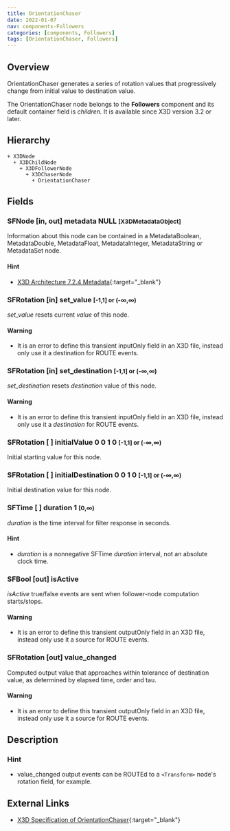 ```yaml
---
title: OrientationChaser
date: 2022-01-07
nav: components-Followers
categories: [components, Followers]
tags: [OrientationChaser, Followers]
---
```

<style>
.post h3 {
  word-spacing: 0.2em;
}
</style>

## Overview

OrientationChaser generates a series of rotation values that progressively change from initial value to destination value.

The OrientationChaser node belongs to the **Followers** component and its default container field is *children.* It is available since X3D version 3.2 or later.

## Hierarchy

```
+ X3DNode
  + X3DChildNode
    + X3DFollowerNode
      + X3DChaserNode
        + OrientationChaser
```

## Fields

### SFNode [in, out] **metadata** NULL <small>[X3DMetadataObject]</small>

Information about this node can be contained in a MetadataBoolean, MetadataDouble, MetadataFloat, MetadataInteger, MetadataString or MetadataSet node.

#### Hint

- [X3D Architecture 7.2.4 Metadata](https://www.web3d.org/specifications/X3Dv4Draft/ISO-IEC19775-1v4-CD1/Part01/components/core.html#Metadata){:target="_blank"}

### SFRotation [in] **set_value** <small>[-1,1] or (-∞,∞)</small>

*set_value* resets current *value* of this node.

#### Warning

- It is an error to define this transient inputOnly field in an X3D file, instead only use it a destination for ROUTE events.

### SFRotation [in] **set_destination** <small>[-1,1] or (-∞,∞)</small>

*set_destination* resets *destination* value of this node.

#### Warning

- It is an error to define this transient inputOnly field in an X3D file, instead only use it a *destination* for ROUTE events.

### SFRotation [ ] **initialValue** 0 0 1 0 <small>[-1,1] or (-∞,∞)</small>

Initial starting value for this node.

### SFRotation [ ] **initialDestination** 0 0 1 0 <small>[-1,1] or (-∞,∞)</small>

Initial destination value for this node.

### SFTime [ ] **duration** 1 <small>[0,∞)</small>

*duration* is the time interval for filter response in seconds.

#### Hint

- *duration* is a nonnegative SFTime *duration* interval, not an absolute clock time.

### SFBool [out] **isActive**

*isActive* true/false events are sent when follower-node computation starts/stops.

#### Warning

- It is an error to define this transient outputOnly field in an X3D file, instead only use it a source for ROUTE events.

### SFRotation [out] **value_changed**

Computed output value that approaches within tolerance of destination value, as determined by elapsed time, order and tau.

#### Warning

- It is an error to define this transient outputOnly field in an X3D file, instead only use it a source for ROUTE events.

## Description

### Hint

- value_changed output events can be ROUTEd to a `<Transform>` node's rotation field, for example.

## External Links

- [X3D Specification of OrientationChaser](https://www.web3d.org/documents/specifications/19775-1/V4.0/Part01/components/followers.html#OrientationChaser){:target="_blank"}
